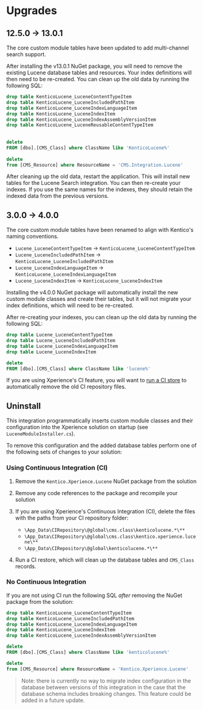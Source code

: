 # Upgrades

## 12.5.0 -> 13.0.1

The core custom module tables have been updated to add multi-channel search support.

After installing the v13.0.1 NuGet package, you will need to remove the existing Lucene database tables and resources. Your index definitions will then need to be re-created. You can clean up the old data by running the following SQL:

```sql
drop table KenticoLucene_LuceneContentTypeItem
drop table KenticoLucene_LuceneIncludedPathItem
drop table KenticoLucene_LuceneIndexLanguageItem
drop table KenticoLucene_LuceneIndexItem
drop table KenticoLucene_LuceneIndexAssemblyVersionItem
drop table KenticoLucene_LuceneReusableContentTypeItem
 
 
delete
FROM [dbo].[CMS_Class] where ClassName like 'KenticoLucene%'
 
delete
from [CMS_Resource] where ResourceName = 'CMS.Integration.Lucene'
```

After cleaning up the old data, restart the application. This will install new tables for the Lucene Search integration. You can then re-create your indexes. If you use the same names for the indexes, they should retain the indexed data from the previous versions.

## 3.0.0 -> 4.0.0

The core custom module tables have been renamed to align with Kentico's naming conventions.

- `Lucene_LuceneContentTypeItem` -> `KenticoLucene_LuceneContentTypeItem`
- `Lucene_LuceneIncludedPathItem` -> `KenticoLucene_LuceneIncludedPathItem`
- `Lucene_LuceneIndexLanguageItem` -> `KenticoLucene_LuceneIndexLanguageItem`
- `Lucene_LuceneIndexItem` -> `KenticoLucene_LuceneIndexItem`

Installing the v4.0.0 NuGet package will automatically install the new custom module classes and create their tables,
but it will not migrate your index definitions, which will need to be re-created.

After re-creating your indexes, you can clean up the old data by running the following SQL:

```sql
drop table Lucene_LuceneContentTypeItem
drop table Lucene_LuceneIncludedPathItem
drop table Lucene_LuceneIndexLanguageItem
drop table Lucene_LuceneIndexItem

delete
FROM [dbo].[CMS_Class] where ClassName like 'lucene%'
```

If you are using Xperience's CI feature, you will want to [run a CI store](https://docs.xperience.io/xp/developers-and-admins/ci-cd/continuous-integration#ContinuousIntegration-Storeobjectdatatotherepository) to automatically remove the old CI repository files.

## Uninstall

This integration programmatically inserts custom module classes and their configuration into the Xperience solution on startup (see `LuceneModuleInstaller.cs`).

To remove this configuration and the added database tables perform one of the following sets of changes to your solution:

### Using Continuous Integration (CI)

1. Remove the `Kentico.Xperience.Lucene` NuGet package from the solution
1. Remove any code references to the package and recompile your solution
1. If you are using Xperience's Continuous Integration (CI), delete the files with the paths from your CI repository folder:

   - `\App_Data\CIRepository\@global\cms.class\kenticolucene.*\**`
   - `\App_Data\CIRepository\@global\cms.class\kentico.xperience.lucene\**`
   - `\App_Data\CIRepository\@global\kenticolucene.*\**`

1. Run a CI restore, which will clean up the database tables and `CMS_Class` records.

### No Continuous Integration

If you are not using CI run the following SQL _after_ removing the NuGet package from the solution:

```sql
drop table KenticoLucene_LuceneContentTypeItem
drop table KenticoLucene_LuceneIncludedPathItem
drop table KenticoLucene_LuceneIndexLanguageItem
drop table KenticoLucene_LuceneIndexItem
drop table KenticoLucene_LuceneIndexAssemblyVersionItem

delete
FROM [dbo].[CMS_Class] where ClassName like 'kenticolucene%'

delete
from [CMS_Resource] where ResourceName = 'Kentico.Xperience.Lucene'
```

> Note: there is currently no way to migrate index configuration in the database between versions of this integration in the case that the database schema includes breaking changes. This feature could be added in a future update.
